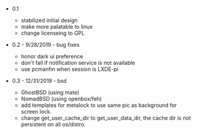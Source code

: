 * 0.1

    * stabilized initial design
    * make more palatable to linux
    * change licenseing to GPL

* 0.2 - 9/28/2019 - bug fixes

    * honor dark ui preference
    * don't fail if notification service is not available
    * use pcmanfm when session is LXDE-pi

* 0.3 - 12/31/2019 - bsd

    * GhostBSD (using mate)
    * NomadBSD (using openbox/feh)
    * add templates for metalock to use same pic as background for screen lock.
    * change get_user_cache_dir to get_user_data_dir, the cache dir is not persistent on all os/distro.
